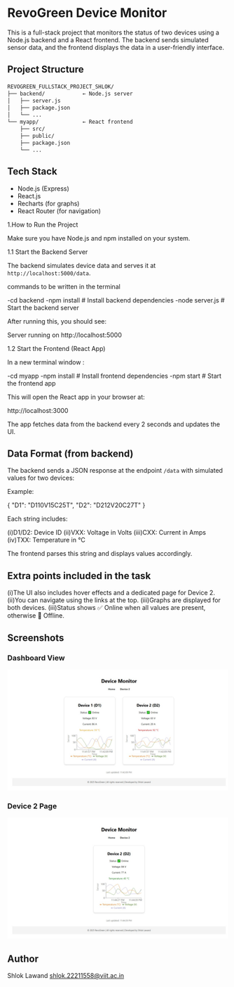# RevoGreen Device Monitor

This is a full-stack project that monitors the status of two devices using a Node.js backend and a React frontend. The backend sends simulated sensor data, and the frontend displays the data in a user-friendly interface.


## Project Structure
```
REVOGREEN_FULLSTACK_PROJECT_SHLOK/
├── backend/            ← Node.js server
│   ├── server.js
│   ├── package.json
│   └── ...
└── myapp/              ← React frontend
    ├── src/
    ├── public/
    ├── package.json
    └── ...
```
## Tech Stack
- Node.js (Express)
- React.js
- Recharts (for graphs)
- React Router (for navigation)


1.How to Run the Project

Make sure you have Node.js and npm installed on your system.

1.1 Start the Backend Server

The backend simulates device data and serves it at `http://localhost:5000/data`.

commands to be written in the terminal

-cd backend
-npm install      # Install backend dependencies
-node server.js   # Start the backend server


After running this, you should see:


Server running on http://localhost:5000


1.2 Start the Frontend (React App)

In a new terminal window :

-cd myapp
-npm install      # Install frontend dependencies
-npm start        # Start the frontend app


This will open the React app in your browser at:


http://localhost:3000


The app fetches data from the backend every 2 seconds and updates the UI.



## Data Format (from backend)

The backend sends a JSON response at the endpoint `/data` with simulated values for two devices:

Example:

{
  "D1": "D110V15C25T",
  "D2": "D212V20C27T"
}


Each string includes:

(i)D1/D2: Device ID
(ii)VXX: Voltage in Volts
(iii)CXX: Current in Amps
(iv)TXX: Temperature in °C

The frontend parses this string and displays values accordingly.



## Extra points included in the task

(i)The UI also includes hover effects and a dedicated page for Device 2.
(ii)You can navigate using the links at the top.
(iii)Graphs are displayed for both devices.
(iii)Status shows ✅ Online when all values are present, otherwise 🔴 Offline.

## Screenshots
### Dashboard View
![Home](./myapp/assets/Screenshot1.png)


### Device 2 Page
![Device 2](./myapp/assets/Screenshot2.png)

## Author
Shlok Lawand
shlok.22211558@viit.ac.in





